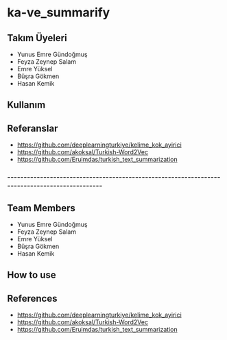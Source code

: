 # ka-ve_summarify

## Takım Üyeleri

- Yunus Emre Gündoğmuş
- Feyza Zeynep Salam
- Emre Yüksel
- Büşra Gökmen
- Hasan Kemik

## Kullanım

## Referanslar
- https://github.com/deeplearningturkiye/kelime_kok_ayirici
- https://github.com/akoksal/Turkish-Word2Vec
- https://github.com/Eruimdas/turkish_text_summarization


### ----------------------------------------------------------------------------------------------

## Team Members

- Yunus Emre Gündoğmuş
- Feyza Zeynep Salam
- Emre Yüksel
- Büşra Gökmen
- Hasan Kemik

## How to use

## References
- https://github.com/deeplearningturkiye/kelime_kok_ayirici
- https://github.com/akoksal/Turkish-Word2Vec
- https://github.com/Eruimdas/turkish_text_summarization
